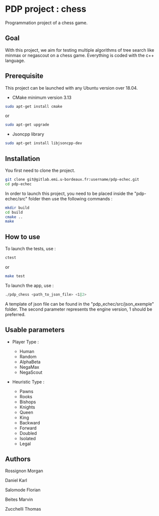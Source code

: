 # PDP project : chess

Programmation project of a chess game.

## Goal

With this project, we aim for testing multiple algorithms of tree search like minmax or negascout on a chess game. Everything is coded with the c++ language.

## Prerequisite

This project can be launched with any Ubuntu version over 18.04.

- CMake minimum version 3.13
```bash
sudo apt-get install cmake
```
or
```bash
sudo apt-get upgrade
```
-  Jsoncpp library
```bash
sudo apt-get install libjsoncpp-dev
```


## Installation

You first need to clone the project.

```bash
git clone git@gitlab.emi.u-bordeaux.fr:username/pdp-echec.git
cd pdp-echec
```

In order to launch this project, you need to be placed inside the "pdp-echec/src" folder then use the following commands :

  ```bash
  mkdir build
  cd build
  cmake ..
  make
 ```

## How to use

To launch the tests, use :

```bash
ctest
```
or
```bash
make test
```

To launch the app, use :

```bash
./pdp_chess <path_to_json_file> <1|2>
```

A template of json file can be found in the "pdp_echec/src/json_exemple" folder.
The second parameter represents the engine version, 1 should be preferred.

## Usable parameters

- Player Type :
    - Human
    - Random
    - AlphaBeta
    - NegaMax
    - NegaScout

- Heuristic Type :
    - Pawns
    - Rooks
    - Bishops
    - Knights
    - Queen
    - King
    - Backward
    - Forward
    - Doubled
    - Isolated
    - Legal

## Authors

Rossignon Morgan

Daniel Karl

Salomode Florian

Beites Marvin

Zucchelli Thomas
